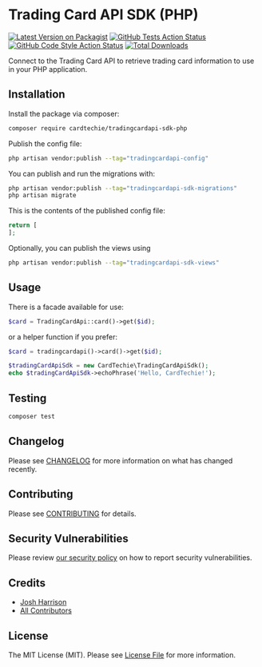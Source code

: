 # Trading Card API SDK (PHP)

[![Latest Version on Packagist](https://img.shields.io/packagist/v/cardtechie/tradingcardapi-sdk-php.svg?style=flat-square)](https://packagist.org/packages/cardtechie/tradingcardapi-sdk-php)
[![GitHub Tests Action Status](https://img.shields.io/github/actions/workflow/status/cardtechie/tradingcardapi-sdk-php/run-tests.yml?branch=main&label=tests&style=flat-square)](https://github.com/cardtechie/tradingcardapi-sdk-php/actions?query=workflow%3Arun-tests+branch%3Amain)
[![GitHub Code Style Action Status](https://img.shields.io/github/actions/workflow/status/cardtechie/tradingcardapi-sdk-php/fix-php-code-style-issues.yml?branch=main&label=code%20style&style=flat-square)](https://github.com/cardtechie/tradingcardapi-sdk-php/actions?query=workflow%3A"Fix+PHP+code+style+issues"+branch%3Amain)
[![Total Downloads](https://img.shields.io/packagist/dt/cardtechie/tradingcardapi-sdk-php.svg?style=flat-square)](https://packagist.org/packages/cardtechie/tradingcardapi-sdk-php)

Connect to the Trading Card API to retrieve trading card information to use in your PHP application.

## Installation

Install the package via composer:

```bash
composer require cardtechie/tradingcardapi-sdk-php
```

Publish the config file:

```bash
php artisan vendor:publish --tag="tradingcardapi-config"
```

You can publish and run the migrations with:

```bash
php artisan vendor:publish --tag="tradingcardapi-sdk-migrations"
php artisan migrate
```

This is the contents of the published config file:

```php
return [
];
```

Optionally, you can publish the views using

```bash
php artisan vendor:publish --tag="tradingcardapi-sdk-views"
```

## Usage

There is a facade available for use:

```php
$card = TradingCardApi::card()->get($id);
```

or a helper function if you prefer:

```php
$card = tradingcardapi()->card()->get($id);
```

```php
$tradingCardApiSdk = new CardTechie\TradingCardApiSdk();
echo $tradingCardApiSdk->echoPhrase('Hello, CardTechie!');
```

## Testing

```bash
composer test
```

## Changelog

Please see [CHANGELOG](CHANGELOG.md) for more information on what has changed recently.

## Contributing

Please see [CONTRIBUTING](CONTRIBUTING.md) for details.

## Security Vulnerabilities

Please review [our security policy](../../security/policy) on how to report security vulnerabilities.

## Credits

- [Josh Harrison](https://github.com/picklewagon)
- [All Contributors](../../contributors)

## License

The MIT License (MIT). Please see [License File](LICENSE.md) for more information.

